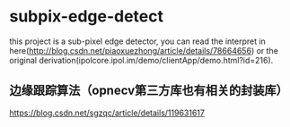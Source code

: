 # subpix-edge-detect
this project is a sub-pixel edge detector, you can read the interpret in here(http://blog.csdn.net/piaoxuezhong/article/details/78664656) or the original derivation(ipolcore.ipol.im/demo/clientApp/demo.html?id=216).

## 边缘跟踪算法（opnecv第三方库也有相关的封装库）
https://blog.csdn.net/sgzqc/article/details/119631617
